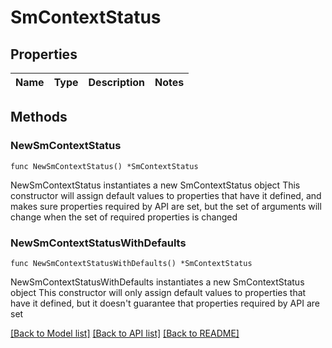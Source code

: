 # SmContextStatus

## Properties

Name | Type | Description | Notes
------------ | ------------- | ------------- | -------------

## Methods

### NewSmContextStatus

`func NewSmContextStatus() *SmContextStatus`

NewSmContextStatus instantiates a new SmContextStatus object
This constructor will assign default values to properties that have it defined,
and makes sure properties required by API are set, but the set of arguments
will change when the set of required properties is changed

### NewSmContextStatusWithDefaults

`func NewSmContextStatusWithDefaults() *SmContextStatus`

NewSmContextStatusWithDefaults instantiates a new SmContextStatus object
This constructor will only assign default values to properties that have it defined,
but it doesn't guarantee that properties required by API are set


[[Back to Model list]](../README.md#documentation-for-models) [[Back to API list]](../README.md#documentation-for-api-endpoints) [[Back to README]](../README.md)


